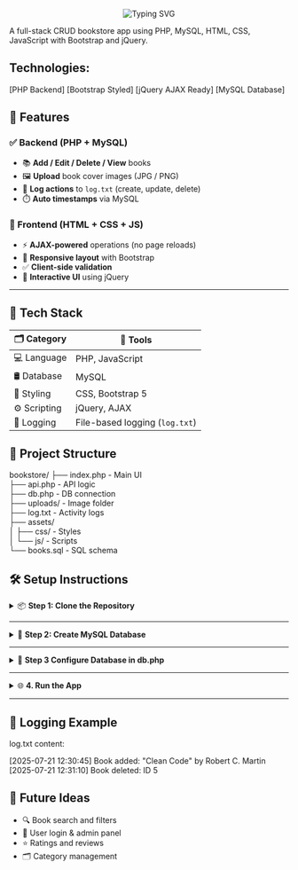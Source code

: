 
<p align="center">
  <img src="https://readme-typing-svg.demolab.com?font=Fira+Code&weight=700&size=26&duration=3500&pause=1000&color=38BDF8&center=true&vCenter=true&width=500&lines=%F0%9F%93%9A+PHP+Bookstore+App" alt="Typing SVG" />
</p>

A full-stack CRUD bookstore app using PHP, MySQL, HTML, CSS, JavaScript with Bootstrap and jQuery.

Technologies:
-------------
[PHP Backend]    [Bootstrap Styled]    [jQuery AJAX Ready]    [MySQL Database]


## 🚀 Features

### ✅ Backend (PHP + MySQL)
- 📚 **Add / Edit / Delete / View** books  
- 🖼️ **Upload** book cover images (JPG / PNG)  
- 📝 **Log actions** to `log.txt` (create, update, delete)  
- ⏱️ **Auto timestamps** via MySQL  

### 🎨 Frontend (HTML + CSS + JS)
- ⚡ **AJAX-powered** operations (no page reloads)  
- 📱 **Responsive layout** with Bootstrap  
- ✅ **Client-side validation**  
- 🧩 **Interactive UI** using jQuery  

---

## 🧰 Tech Stack

| 🗂️ Category    | 🔧 Tools                            |
|----------------|------------------------------------|
| 💻 Language     | PHP, JavaScript                     |
| 🛢️ Database     | MySQL                               |
| 🎨 Styling      | CSS, Bootstrap 5                    |
| ⚙️ Scripting    | jQuery, AJAX                        |
| 🧾 Logging      | File-based logging (`log.txt`)      |



📁 Project Structure
--------------------

bookstore/
├── index.php          - Main UI  
├── api.php            - API logic  
├── db.php             - DB connection  
├── uploads/           - Image folder  
├── log.txt            - Activity logs  
├── assets/  
│   ├── css/           - Styles  
│   └── js/            - Scripts  
└── books.sql          - SQL schema  


## 🛠️ Setup Instructions

<details>
<summary>📦 <strong>Step 1: Clone the Repository</strong></summary>

| Command | Description |
|--------|-------------|
| `git clone https://github.com/your-username/php-bookstore.git` | Clone the repository |
| `cd php-bookstore` | Navigate into the project folder |

</details>

---

<details>
<summary>💾 <strong>Step 2: Create MySQL Database</strong></summary>

Use **phpMyAdmin** or **MySQL CLI** to execute the following:

```sql
CREATE TABLE books (
  id INT AUTO_INCREMENT PRIMARY KEY,
  title VARCHAR(255),
  author VARCHAR(255),
  price DECIMAL(10,2),
  cover VARCHAR(255),
  created_at TIMESTAMP DEFAULT CURRENT_TIMESTAMP
);
```
</details>

---

<details>
<summary>💾 <strong>Step 3 Configure Database in db.php  </strong></summary>

----------------------------------
$host = 'localhost';  
$db   = 'your_db';  
$user = 'your_user';  
$pass = 'your_pass';  

</details>

---
<details>
<summary>🌐  <strong>4. Run the App  </strong></summary>

-----------------
Start your local server (XAMPP, LAMP, etc.)  
Visit: http://localhost/bookstore/index.php  

</details>

---



📒 Logging Example
-------------------

log.txt content:

[2025-07-21 12:30:45] Book added: "Clean Code" by Robert C. Martin  
[2025-07-21 12:31:10] Book deleted: ID 5  

🔮 Future Ideas
----------------

- 🔍 Book search and filters  
- 👤 User login & admin panel  
- ⭐ Ratings and reviews  
- 🗂️ Category management  

